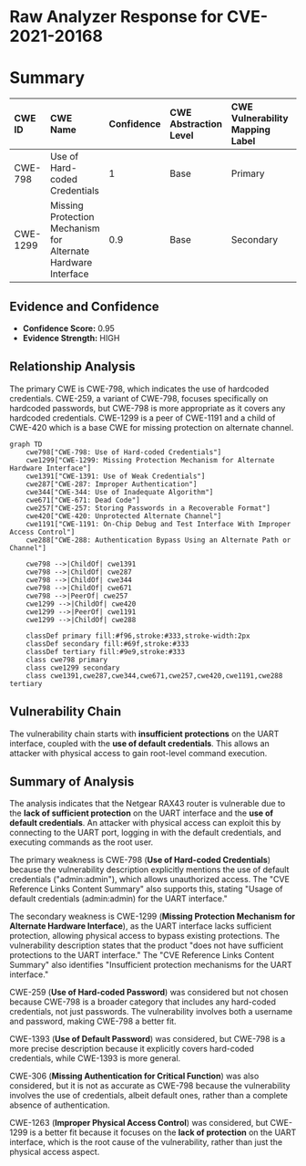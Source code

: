 # Raw Analyzer Response for CVE-2021-20168

# Summary
| CWE ID    | CWE Name                                                            | Confidence | CWE Abstraction Level | CWE Vulnerability Mapping Label | CWE-Vulnerability Mapping Notes |
| :--------- | :------------------------------------------------------------------ | :--------- | :---------------------- | :------------------------------ | :------------------------------ |
| CWE-798    | Use of Hard-coded Credentials                                       | 1          | Base                    | Primary                         | Allowed                       |
| CWE-1299   | Missing Protection Mechanism for Alternate Hardware Interface       | 0.9        | Base                    | Secondary                       | Allowed                       |

## Evidence and Confidence

*   **Confidence Score:** 0.95
*   **Evidence Strength:** HIGH

## Relationship Analysis
The primary CWE is CWE-798, which indicates the use of hardcoded credentials. CWE-259, a variant of CWE-798, focuses specifically on hardcoded passwords, but CWE-798 is more appropriate as it covers any hardcoded credentials. CWE-1299 is a peer of CWE-1191 and a child of CWE-420 which is a base CWE for missing protection on alternate channel.

```mermaid
graph TD
    cwe798["CWE-798: Use of Hard-coded Credentials"]
    cwe1299["CWE-1299: Missing Protection Mechanism for Alternate Hardware Interface"]
    cwe1391["CWE-1391: Use of Weak Credentials"]
    cwe287["CWE-287: Improper Authentication"]
    cwe344["CWE-344: Use of Inadequate Algorithm"]
    cwe671["CWE-671: Dead Code"]
    cwe257["CWE-257: Storing Passwords in a Recoverable Format"]
    cwe420["CWE-420: Unprotected Alternate Channel"]
    cwe1191["CWE-1191: On-Chip Debug and Test Interface With Improper Access Control"]
    cwe288["CWE-288: Authentication Bypass Using an Alternate Path or Channel"]

    cwe798 -->|ChildOf| cwe1391
    cwe798 -->|ChildOf| cwe287
    cwe798 -->|ChildOf| cwe344
    cwe798 -->|ChildOf| cwe671
    cwe798 -->|PeerOf| cwe257
    cwe1299 -->|ChildOf| cwe420
    cwe1299 -->|PeerOf| cwe1191
    cwe1299 -->|ChildOf| cwe288

    classDef primary fill:#f96,stroke:#333,stroke-width:2px
    classDef secondary fill:#69f,stroke:#333
    classDef tertiary fill:#9e9,stroke:#333
    class cwe798 primary
    class cwe1299 secondary
    class cwe1391,cwe287,cwe344,cwe671,cwe257,cwe420,cwe1191,cwe288 tertiary
```

## Vulnerability Chain
The vulnerability chain starts with **insufficient protections** on the UART interface, coupled with the **use of default credentials**. This allows an attacker with physical access to gain root-level command execution.

## Summary of Analysis
The analysis indicates that the Netgear RAX43 router is vulnerable due to the **lack of sufficient protection** on the UART interface and the **use of default credentials**. An attacker with physical access can exploit this by connecting to the UART port, logging in with the default credentials, and executing commands as the root user.

The primary weakness is CWE-798 (**Use of Hard-coded Credentials**) because the vulnerability description explicitly mentions the use of default credentials ("admin:admin"), which allows unauthorized access. The "CVE Reference Links Content Summary" also supports this, stating "Usage of default credentials (admin:admin) for the UART interface."

The secondary weakness is CWE-1299 (**Missing Protection Mechanism for Alternate Hardware Interface**), as the UART interface lacks sufficient protection, allowing physical access to bypass existing protections. The vulnerability description states that the product "does not have sufficient protections to the UART interface." The "CVE Reference Links Content Summary" also identifies "Insufficient protection mechanisms for the UART interface."

CWE-259 (**Use of Hard-coded Password**) was considered but not chosen because CWE-798 is a broader category that includes any hard-coded credentials, not just passwords. The vulnerability involves both a username and password, making CWE-798 a better fit.

CWE-1393 (**Use of Default Password**) was considered, but CWE-798 is a more precise description because it explicitly covers hard-coded credentials, while CWE-1393 is more general.

CWE-306 (**Missing Authentication for Critical Function**) was also considered, but it is not as accurate as CWE-798 because the vulnerability involves the use of credentials, albeit default ones, rather than a complete absence of authentication.

CWE-1263 (**Improper Physical Access Control**) was considered, but CWE-1299 is a better fit because it focuses on the **lack of protection** on the UART interface, which is the root cause of the vulnerability, rather than just the physical access aspect.